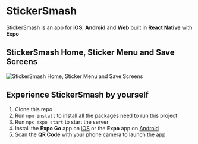 # StickerSmash
StickerSmash is an app for **iOS**, **Android** and **Web** built in **React Native** with **Expo**

## StickerSmash Home, Sticker Menu and Save Screens
![StickerSmash Home, Sticker Menu and Save Screens](https://github.com/user-attachments/assets/d714c489-3aad-4b22-838b-a8fad8295244)

## Experience StickerSmash by yourself

 1. Clone this repo
 2. Run `npm install` to install all the packages need to run this project
 3. Run `npx expo start` to start the server
 4. Install the **Expo Go** app on [iOS](https://apps.apple.com/us/app/expo-go/id982107779) or the **Expo** app on [Android](https://play.google.com/store/apps/details?id=host.exp.exponent&hl=en&pli=1)
 5. Scan the **QR Code** with your phone camera to launch the app
